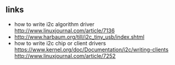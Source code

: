 ## links

- how to write i2c algorithm driver http://www.linuxjournal.com/article/7136
- http://www.harbaum.org/till/i2c_tiny_usb/index.shtml
- how to write i2c chip or client drivers 
   https://www.kernel.org/doc/Documentation/i2c/writing-clients
   http://www.linuxjournal.com/article/7252
